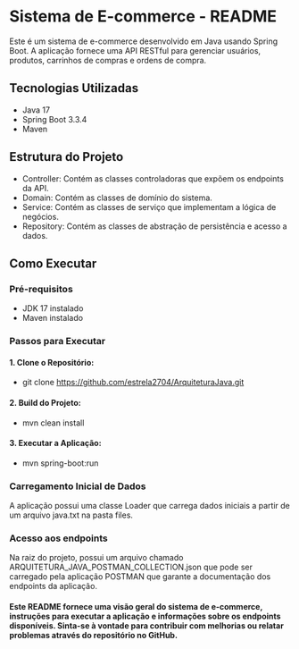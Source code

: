 # Sistema de E-commerce - README

Este é um sistema de e-commerce desenvolvido em Java usando Spring Boot. A aplicação fornece uma API RESTful para gerenciar usuários, produtos, carrinhos de compras e ordens de compra.

## Tecnologias Utilizadas

- Java 17
- Spring Boot 3.3.4
- Maven

## Estrutura do Projeto

- Controller: Contém as classes controladoras que expõem os endpoints da API.
- Domain: Contém as classes de domínio do sistema.
- Service: Contém as classes de serviço que implementam a lógica de negócios.
- Repository: Contém as classes de abstração de persistência e acesso a dados.

## Como Executar

### Pré-requisitos

- JDK 17 instalado
- Maven instalado

### Passos para Executar

#### 1. Clone o Repositório:

- git clone https://github.com/estrela2704/ArquiteturaJava.git

#### 2. Build do Projeto:

- mvn clean install

#### 3. Executar a Aplicação:

- mvn spring-boot:run

### Carregamento Inicial de Dados

A aplicação possui uma classe Loader que carrega dados iniciais a partir de um arquivo java.txt na pasta files.

### Acesso aos endpoints

Na raiz do projeto, possui um arquivo chamado ARQUITETURA_JAVA_POSTMAN_COLLECTION.json que pode ser carregado pela aplicação POSTMAN que garante a documentação dos endpoints da aplicação.

#### Este README fornece uma visão geral do sistema de e-commerce, instruções para executar a aplicação e informações sobre os endpoints disponíveis. Sinta-se à vontade para contribuir com melhorias ou relatar problemas através do repositório no GitHub.
